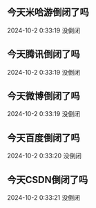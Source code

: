 ## 今天米哈游倒闭了吗

2024-10-2 0:33:19 没倒闭

## 今天腾讯倒闭了吗

2024-10-2 0:33:19 没倒闭

## 今天微博倒闭了吗

2024-10-2 0:33:19 没倒闭

## 今天百度倒闭了吗

2024-10-2 0:33:20 没倒闭

## 今天CSDN倒闭了吗

2024-10-2 0:33:21 没倒闭

